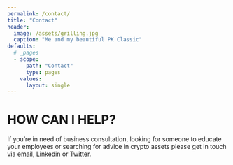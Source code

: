 ```yaml
---
permalink: /contact/
title: "Contact"
header:
  image: /assets/grilling.jpg
  caption: "Me and my beautiful PK Classic"
defaults:
  # _pages
  - scope:
      path: "Contact"
      type: pages
    values:
      layout: single
---
```


# HOW CAN I HELP?
If you’re in need of business consultation, looking for someone to educate your employees or searching for advice in crypto assets please get in touch via [email](mailto:joseph.rodgers@gmail.com), [Linkedin](https://www.linkedin.com/in/jrmarketing/) or [Twitter](https://twitter.com/_joerodgers).